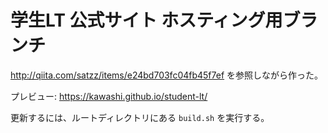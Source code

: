 # 学生LT 公式サイト ホスティング用ブランチ

http://qiita.com/satzz/items/e24bd703fc04fb45f7ef を参照しながら作った。

プレビュー: https://kawashi.github.io/student-lt/

更新するには、ルートディレクトリにある `build.sh` を実行する。
